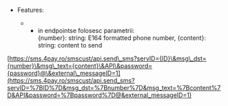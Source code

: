   - Features:
    
      -   - in endpointse folosesc parametrii:  
            {number}: string: E164 formatted phone number, {content}:
            string: content to send

[https://sms.4pay.ro/smscust/api.send\_sms?servID={ID}\&msg\_dst={number}\&msg\_text={content}\&API\&password={password}@\&external\_messageID=1](https://sms.4pay.ro/smscust/api.send_sms?servID=%7BID%7D&msg_dst=%7Bnumber%7D&msg_text=%7Bcontent%7D&API&password=%7Bpassword%7D@&external_messageID=1)
